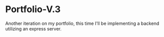 # Portfolio-V.3

Another iteration on my portfolio, this time I'll be implementing a backend utilizing an express server.
